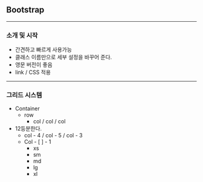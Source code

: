 ## Bootstrap

------

###  소개 및 시작

- 간견하고 빠르게 사용가능
- 클래스 이름만으로 세부 설정을 바꾸어 준다.
- 영문 버전이 좋음
- link / CSS 적용

------

### 그리드 시스템

- Container
  - row
    - col / col / col
- 12등분한다.
  - col - 4 / col - 5 / col - 3
  - Col - [ ] - 1
    - xs
    - sm
    - md
    - lg
    - xl